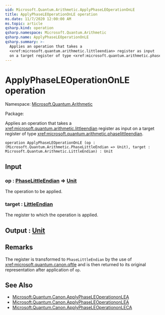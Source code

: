 ```yaml
---
uid: Microsoft.Quantum.Arithmetic.ApplyPhaseLEOperationOnLE
title: ApplyPhaseLEOperationOnLE operation
ms.date: 11/7/2020 12:00:00 AM
ms.topic: article
qsharp.kind: operation
qsharp.namespace: Microsoft.Quantum.Arithmetic
qsharp.name: ApplyPhaseLEOperationOnLE
qsharp.summary: >-
  Applies an operation that takes a
  <xref:microsoft.quantum.arithmetic.littleendian> register as input
  on a target register of type <xref:microsoft.quantum.arithmetic.phaselittleendian>.
---
```


# ApplyPhaseLEOperationOnLE operation

Namespace: [Microsoft.Quantum.Arithmetic](xref:Microsoft.Quantum.Arithmetic)

Package: [](https://nuget.org/packages/)


Applies an operation that takes a<xref:microsoft.quantum.arithmetic.littleendian> register as inputon a target register of type <xref:microsoft.quantum.arithmetic.phaselittleendian>.

```qsharp
operation ApplyPhaseLEOperationOnLE (op : (Microsoft.Quantum.Arithmetic.PhaseLittleEndian => Unit), target : Microsoft.Quantum.Arithmetic.LittleEndian) : Unit
```


## Input

### op : [PhaseLittleEndian](xref:Microsoft.Quantum.Arithmetic.PhaseLittleEndian) => [Unit](xref:microsoft.quantum.lang-ref.unit) 

The operation to be applied.


### target : [LittleEndian](xref:Microsoft.Quantum.Arithmetic.LittleEndian)

The register to which the operation is applied.



## Output : [Unit](xref:microsoft.quantum.lang-ref.unit)



## Remarks

The register is transformed to `PhaseLittleEndian` by the use of<xref:microsoft.quantum.canon.qftle> and is then returned toits original representation after application of `op`.

## See Also

- [Microsoft.Quantum.Canon.ApplyPhaseLEOperationonLEA](xref:Microsoft.Quantum.Canon.ApplyPhaseLEOperationonLEA)
- [Microsoft.Quantum.Canon.ApplyPhaseLEOperationonLEA](xref:Microsoft.Quantum.Canon.ApplyPhaseLEOperationonLEA)
- [Microsoft.Quantum.Canon.ApplyPhaseLEOperationonLECA](xref:Microsoft.Quantum.Canon.ApplyPhaseLEOperationonLECA)